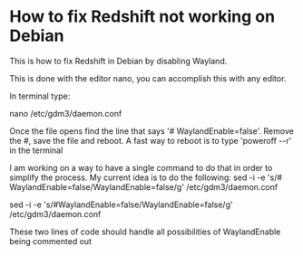 # How to fix Redshift not working on Debian
This is how to fix Redshift in Debian by disabling Wayland. 

This is done with the editor nano, you can accomplish this with any editor.


In terminal type:

nano /etc/gdm3/daemon.conf

Once the file opens find the line that says '# WaylandEnable=false'. Remove the #, save the file and reboot. 
A fast way to reboot is to type 'poweroff --r' in the terminal

I am working on a way to have a single command to do that in order to simplify the process. My current idea is to do the following:
sed -i -e 's/# WaylandEnable=false/WaylandEnable=false/g' /etc/gdm3/daemon.conf

sed -i -e 's/#WaylandEnable=false/WaylandEnable=false/g' /etc/gdm3/daemon.conf

These two lines of code should handle all possibilities of WaylandEnable being commented out
